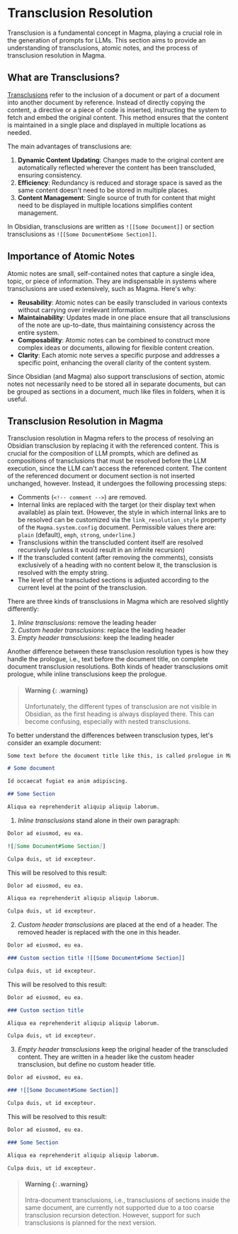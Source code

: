 <!-- ExDoc doesn't support YAML frontmatter

---
magma_type: Artefact.Version
magma_artefact: Article
magma_concept: "[[Magma User Guide - Transclusion Resolution]]"
magma_draft: "[[Generated Magma User Guide - Transclusion Resolution (article section) (2023-10-29T22:32:37)]]"
created_at: 2023-10-29 22:38:47
tags: [magma-vault]
aliases: []
---

-->

# Transclusion Resolution

Transclusion is a fundamental concept in Magma, playing a crucial role in the generation of prompts for LLMs. This section aims to provide an understanding of transclusions, atomic notes, and the process of transclusion resolution in Magma.

## What are Transclusions?

[Transclusions](https://en.wikipedia.org/wiki/Transclusion) refer to the inclusion of a document or part of a document into another document by reference. Instead of directly copying the content, a directive or a piece of code is inserted, instructing the system to fetch and embed the original content. This method ensures that the content is maintained in a single place and displayed in multiple locations as needed. 

The main advantages of transclusions are:

1.  **Dynamic Content Updating**: Changes made to the original content are automatically reflected wherever the content has been transcluded, ensuring consistency.
2.  **Efficiency**: Redundancy is reduced and storage space is saved as the same content doesn't need to be stored in multiple places.
3.  **Content Management**: Single source of truth for content that might need to be displayed in multiple locations simplifies content management.

In Obsidian, transclusions are written as `![[Some Document]]` or section transclusions  as `![[Some Document#Some Section]]`.

## Importance of Atomic Notes

Atomic notes are small, self-contained notes that capture a single idea, topic, or piece of information. They are indispensable in systems where transclusions are used extensively, such as Magma. Here's why:

- **Reusability**: Atomic notes can be easily transcluded in various contexts without carrying over irrelevant information.
- **Maintainability**: Updates made in one place ensure that all transclusions of the note are up-to-date, thus maintaining consistency across the entire system.
- **Composability**: Atomic notes can be combined to construct more complex ideas or documents, allowing for flexible content creation.
- **Clarity**: Each atomic note serves a specific purpose and addresses a specific point, enhancing the overall clarity of the content system.

Since Obsidian (and Magma) also support transclusions of section, atomic notes not necessarily need to be stored all in separate documents, but can be grouped as sections in a document, much like files in folders, when it is useful.

## Transclusion Resolution in Magma

Transclusion resolution in Magma refers to the process of resolving an Obsidian transclusion by replacing it with the referenced content. This is crucial for the composition of LLM prompts, which are defined as compositions of transclusions that must be resolved before the LLM execution, since the LLM can't access the referenced content. The content of the referenced document or document section is not inserted unchanged, however. Instead, it undergoes the following processing steps:

- Comments (`<!-- comment -->`) are removed.
- Internal links are replaced with the target (or their display text when available) as plain text. (However, the style in which internal links are to be resolved can be customized via the `link_resolution_style` property of the `Magma.system.config` document. Permissible values there are: `plain` (default), `emph`, `strong`, `underline`.)
- Transclusions within the transcluded content itself are resolved recursively (unless it would result in an infinite recursion)
- If the transcluded content (after removing the comments), consists exclusively of a heading with no content below it, the transclusion is resolved with the empty string.
- The level of the transcluded sections is adjusted according to the current level at the point of the transclusion.

There are three kinds of transclusions in Magma which are resolved slightly differently:

1. *Inline transclusions*: remove the leading header
2. *Custom header transclusions*: replace the leading header
3. *Empty header transclusions*: keep the leading header

Another difference between these transclusion resolution types is how they handle the prologue, i.e., text before the document title, on complete document transclusion resolutions. Both kinds of header transclusions omit prologue, while inline transclusions keep the prologue.

> #### Warning {: .warning}
>
> Unfortunately, the different types of transclusion are not visible in Obsidian, as the first heading is always displayed there. This can become confusing, especially with nested transclusions.

To better understand the differences between transclusion types, let's consider an example document:

``` markdown
Some text before the document title like this, is called prologue in Magma.

# Some document

Id occaecat fugiat ea anim adipiscing.

## Some Section

Aliqua ea reprehenderit aliquip aliquip laborum.
```

1.  *Inline transclusions* stand alone in their own paragraph:

``` markdown
Dolor ad eiusmod, eu ea.

![[Some Document#Some Section]]

Culpa duis, ut id excepteur.
```

This will be resolved to this result:

``` markdown
Dolor ad eiusmod, eu ea.

Aliqua ea reprehenderit aliquip aliquip laborum.

Culpa duis, ut id excepteur.
```

2.  *Custom header transclusions* are placed at the end of a header. The removed header is replaced with the one in this header.

``` markdown
Dolor ad eiusmod, eu ea.

### Custom section title ![[Some Document#Some Section]]

Culpa duis, ut id excepteur.
```

This will be resolved to this result:

``` markdown
Dolor ad eiusmod, eu ea.

### Custom section title

Aliqua ea reprehenderit aliquip aliquip laborum.

Culpa duis, ut id excepteur.
```

3.  *Empty header transclusions* keep the original header of the transcluded content. They are written in a header like the custom header transclusion, but define no custom header title.

``` markdown
Dolor ad eiusmod, eu ea.

### ![[Some Document#Some Section]]

Culpa duis, ut id excepteur.
```

This will be resolved to this result:

``` markdown
Dolor ad eiusmod, eu ea.

### Some Section

Aliqua ea reprehenderit aliquip aliquip laborum.

Culpa duis, ut id excepteur.
```

> #### Warning {: .warning}
>
> Intra-document transclusions, i.e., transclusions of sections inside the same document, are currently not supported due to a too coarse transclusion recursion detection. However, support for such transclusions is planned for the next version.


